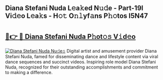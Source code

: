 ## Diana Stefani Nuda L𝚎a𝚔ed N𝚞𝚍e - Part-19l Vi𝚍𝚎o L𝚎a𝚔s - H𝚘𝚝 O𝚗𝚕yf𝚊ns P𝚑𝚘tos I5N47

# <h2><a href="http://kfdrxkw.oniu.top/?m=Diana+Stefani+Nuda">🔗👉 🔴 Diana Stefani Nuda P𝚑ot𝚘𝚜 V𝚒d𝚎o</a></h2>

[![Diana Stefani Nuda Nu𝚍e𝚜](https://i.imgur.com/0qMVB7G.gif)](http://kfdrxkw.oniu.top/?m=Diana+Stefani+Nuda)
Digital artist and amusement provider Diana Stefani Nuda, famed for disseminating dance and lifestyle content via viral dance sequences and succinct videos. Inspiring role model Diana Stefani Nuda, recognized for their outstanding accomplishments and commitment to making a difference.  
